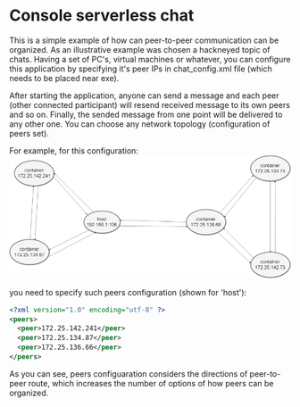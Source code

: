 # Console serverless chat
This is a simple example of how can peer-to-peer communication can be organized. As an illustrative example was chosen a hackneyed topic of chats. 
Having a set of PC's, virtual machines or  whatever, you can configure this application by specifying it's peer IPs in chat_config.xml file (which needs to be placed near exe). 

After starting the application, anyone can send a message and each peer (other connected participant) will resend received message to its own peers and so on. Finally, the sended message from one point will be delivered to any other one. You can choose any network topology (configuration of peers set).

For example, for this configuration:
![Alt text](github%20imgs/Peer%20topology%201.png?raw=true "Topology 1")

you need to specify such peers configuration (shown for 'host'):
```xml
<?xml version="1.0" encoding="utf-8" ?>
<peers>
  <peer>172.25.142.241</peer>
  <peer>172.25.134.87</peer>
  <peer>172.25.136.66</peer>
</peers>
```

As you can see, peers configuaration considers the directions of peer-to-peer route, which increases the number of options of how peers can be organized. 

